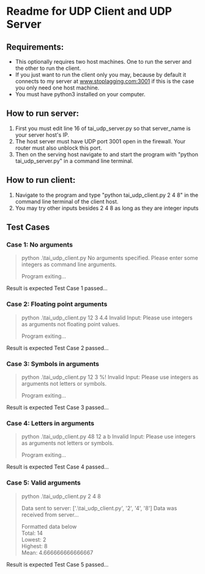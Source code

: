 # Readme for UDP Client and UDP Server
## Requirements:
* This optionally requires two host machines. One to run the server and the other to run the client.
* If you just want to run the client only you may, because by default it connects to my server at www.stoplagging.com:3001 if this is the case you only need one host machine.
* You must have python3 installed on your computer.

## How to run server:
1. First you must edit line 16 of tai_udp_server.py so that server_name is your server host's IP.
3. The host server must have UDP port 3001 open in the firewall. Your router must also unblock this port.
4. Then on the serving host navigate to and start the program with "python tai_udp_server.py" in a command line terminal.

## How to run client:
1. Navigate to the program and type "python tai_udp_client.py 2 4 8" in the command line terminal of the client host.
2. You may try other inputs besides 2 4 8 as long as they are integer inputs

## Test Cases
### Case 1: No arguments
> python .\tai_udp_client.py
> No arguments specified. Please enter some integers as command line arguments.
>
> Program exiting...

Result is expected Test Case 1 passed...


### Case 2: Floating point arguments
> python .\tai_udp_client.py 12 3 4.4
> Invalid Input: Please use integers as arguments not floating point values.
> 
> Program exiting...

Result is expected Test Case 2 passed...

### Case 3: Symbols in arguments
> python .\tai_udp_client.py 12 3 %!
> Invalid Input: Please use integers as arguments not letters or symbols.
> 
> Program exiting...

Result is expected Test Case 3 passed...


### Case 4: Letters in arguments
> python .\tai_udp_client.py 48 12 a b
> Invalid Input: Please use integers as arguments not letters or symbols.
> 
> Program exiting...

Result is expected Test Case 4 passed...


### Case 5: Valid arguments
> python .\tai_udp_client.py 2 4 8
> 
> Data sent to server: ['.\\tai_udp_client.py', '2', '4', '8']
> Data was received from server...
> 
> Formatted data below <br>
> Total: 14 <br>
> Lowest: 2 <br>
> Highest: 8 <br>
> Mean: 4.666666666666667 <br>

Result is expected Test Case 5 passed...


